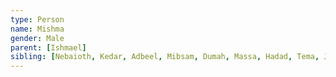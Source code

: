```yaml
---
type: Person
name: Mishma
gender: Male
parent: [Ishmael]
sibling: [Nebaioth, Kedar, Adbeel, Mibsam, Dumah, Massa, Hadad, Tema, Jetur, Naphish, Kedemah, Basemath]
---
```

